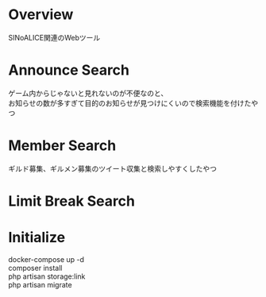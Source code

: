 # Overview
SINoALICE関連のWebツール

# Announce Search  
ゲーム内からじゃないと見れないのが不便なのと、  
お知らせの数が多すぎて目的のお知らせが見つけにくいので検索機能を付けたやつ

# Member Search
ギルド募集、ギルメン募集のツイート収集と検索しやすくしたやつ

# Limit Break Search

# Initialize
docker-compose up -d  
composer install  
php artisan storage:link  
php artisan migrate
